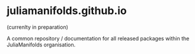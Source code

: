 # juliamanifolds.github.io

(currenlty in preparation)

A common repository / documentation for all released packages within the JuliaManifolds organisation.
